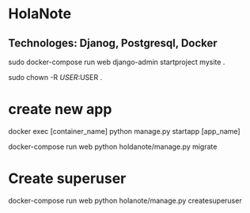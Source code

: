 # HolaNote

## Technologes: Djanog, Postgresql, Docker

sudo docker-compose run web django-admin startproject mysite .

sudo chown -R $USER:$USER .

# create new app
docker exec [container_name] python manage.py startapp [app_name]

docker-compose run web python holdanote/manage.py migrate

# Create superuser
docker-compose run web python holanote/manage.py createsuperuser
